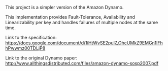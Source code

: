 This project is a simpler version of the Amazon Dynamo.

This implementation provides Fault-Tolerance, Availability and Linearizability per key and handles failures of multiple nodes at the same time.

Link to the specification: https://docs.google.com/document/d/1iHtWvSE2pul7_OhcUMkZ9EMGn1IFhhPwwmz00TDLjP8

Link to the original Dynamo paper: http://www.allthingsdistributed.com/files/amazon-dynamo-sosp2007.pdf

